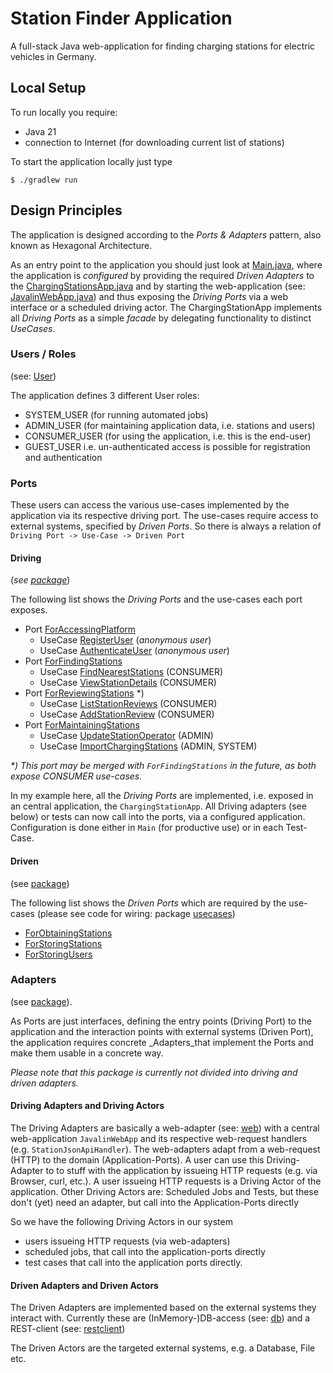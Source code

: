# Station Finder Application

A full-stack Java web-application for finding charging stations for electric vehicles in Germany.

## Local Setup

To run locally you require:
* Java 21
* connection to Internet (for downloading current list of stations)

To start the application locally just type
```
$ ./gradlew run
```

## Design Principles

The application is designed according to the _Ports & Adapters_ pattern, 
also known as Hexagonal Architecture.

As an entry point to the application you should just look at [Main.java](src%2Fmain%2Fjava%2Fcom%2Fcomsystoreply%2Flabs%2Fchargingstations%2FMain.java),
where the application is _configured_ by providing the required _Driven Adapters_
to the [ChargingStationsApp.java](src%2Fmain%2Fjava%2Fcom%2Fcomsystoreply%2Flabs%2Fchargingstations%2Fapp%2FChargingStationsApp.java) and by starting the web-application (see: [JavalinWebApp.java](src%2Fmain%2Fjava%2Fcom%2Fcomsystoreply%2Flabs%2Fchargingstations%2Fadapters%2Fweb%2FJavalinWebApp.java))
and thus exposing the _Driving Ports_ via a web interface or a scheduled driving actor. The ChargingStationApp implements
all _Driving Ports_ as a simple _facade_ by delegating functionality to distinct _UseCases_.

### Users / Roles

(see: [User](src%2Fmain%2Fjava%2Fcom%2Fcomsystoreply%2Flabs%2Fchargingstations%2Fapp%2Fmodel%2FUser.java))

The application defines 3 different User roles:

* SYSTEM_USER (for running automated jobs)
* ADMIN_USER (for maintaining application data, i.e. stations and users)
* CONSUMER_USER (for using the application, i.e. this is the end-user)
* GUEST_USER i.e. un-authenticated access is possible for registration and authentication

### Ports

These users can access the various use-cases implemented by the application via its respective driving port.
The use-cases require access to external systems, specified by _Driven Ports_. So there is always a relation of `Driving Port -> Use-Case -> Driven Port`

#### Driving 
(_see [package](src%2Fmain%2Fjava%2Fcom%2Fcomsystoreply%2Flabs%2Fchargingstations%2Fapp%2Fports%2Fdriving)_)

The following list shows the _Driving Ports_ and the use-cases each port exposes.

* Port [ForAccessingPlatform](src%2Fmain%2Fjava%2Fcom%2Fcomsystoreply%2Flabs%2Fchargingstations%2Fapp%2Fports%2Fdriving%2FForAccessingPlatform.java)
  * UseCase [RegisterUser](src%2Fmain%2Fjava%2Fcom%2Fcomsystoreply%2Flabs%2Fchargingstations%2Fapp%2Fusecases%2FRegisterUser.java) (_anonymous user_)
  * UseCase [AuthenticateUser](src%2Fmain%2Fjava%2Fcom%2Fcomsystoreply%2Flabs%2Fchargingstations%2Fapp%2Fusecases%2FAuthenticateUser.java) (_anonymous user_)
* Port [ForFindingStations](src%2Fmain%2Fjava%2Fcom%2Fcomsystoreply%2Flabs%2Fchargingstations%2Fapp%2Fports%2Fdriving%2FForFindingStations.java)
  * UseCase [FindNearestStations](src%2Fmain%2Fjava%2Fcom%2Fcomsystoreply%2Flabs%2Fchargingstations%2Fapp%2Fusecases%2FFindNearestStations.java) (CONSUMER)
  * UseCase [ViewStationDetails](src%2Fmain%2Fjava%2Fcom%2Fcomsystoreply%2Flabs%2Fchargingstations%2Fapp%2Fusecases%2FViewStationDetails.java) (CONSUMER)
* Port [ForReviewingStations](src%2Fmain%2Fjava%2Fcom%2Fcomsystoreply%2Flabs%2Fchargingstations%2Fapp%2Fports%2Fdriving%2FForReviewingStations.java) *)
  * UseCase [ListStationReviews](src%2Fmain%2Fjava%2Fcom%2Fcomsystoreply%2Flabs%2Fchargingstations%2Fapp%2Fusecases%2FListStationReviews.java) (CONSUMER)
  * UseCase [AddStationReview](src%2Fmain%2Fjava%2Fcom%2Fcomsystoreply%2Flabs%2Fchargingstations%2Fapp%2Fusecases%2FAddStationReview.java) (CONSUMER) 
* Port [ForMaintainingStations](src%2Fmain%2Fjava%2Fcom%2Fcomsystoreply%2Flabs%2Fchargingstations%2Fapp%2Fports%2Fdriving%2FForMaintainingStations.java)
  * UseCase [UpdateStationOperator](src%2Fmain%2Fjava%2Fcom%2Fcomsystoreply%2Flabs%2Fchargingstations%2Fapp%2Fusecases%2FUpdateStationOperator.java) (ADMIN)
  * UseCase [ImportChargingStations](src%2Fmain%2Fjava%2Fcom%2Fcomsystoreply%2Flabs%2Fchargingstations%2Fapp%2Fusecases%2FImportChargingStations.java) (ADMIN, SYSTEM)

_*) This port may be merged with `ForFindingStations` in the future, as both expose CONSUMER use-cases._ 

In my example here, all the _Driving Ports_ are implemented, i.e. exposed in an central application, the `ChargingStationApp`. All Driving adapters (see below) or tests can now call into the ports, via a configured application. Configuration is done either in `Main` (for productive use) or in each Test-Case.

#### Driven 
(see [package](src%2Fmain%2Fjava%2Fcom%2Fcomsystoreply%2Flabs%2Fchargingstations%2Fapp%2Fports%2Fdriven))

The following list shows the _Driven Ports_ which are required by the use-cases (please see code for wiring: package [usecases](src%2Fmain%2Fjava%2Fcom%2Fcomsystoreply%2Flabs%2Fchargingstations%2Fapp%2Fusecases))

* [ForObtainingStations](src%2Fmain%2Fjava%2Fcom%2Fcomsystoreply%2Flabs%2Fchargingstations%2Fapp%2Fports%2Fdriven%2FForObtainingStations.java)
* [ForStoringStations](src%2Fmain%2Fjava%2Fcom%2Fcomsystoreply%2Flabs%2Fchargingstations%2Fapp%2Fports%2Fdriven%2FForStoringStations.java)
* [ForStoringUsers](src%2Fmain%2Fjava%2Fcom%2Fcomsystoreply%2Flabs%2Fchargingstations%2Fapp%2Fports%2Fdriven%2FForStoringUsers.java)

### Adapters
(see [package](src%2Fmain%2Fjava%2Fcom%2Fcomsystoreply%2Flabs%2Fchargingstations%2Fadapters)). 

As Ports are just interfaces, defining the entry points (Driving Port) to the application and the interaction points with external systems (Driven Port), the application requires concrete _Adapters_that implement the Ports and make them usable in a concrete way. 

_Please note that this package is currently not divided into driving and driven adapters._

#### Driving Adapters and Driving Actors
The Driving Adapters are basically a web-adapter (see: [web](src%2Fmain%2Fjava%2Fcom%2Fcomsystoreply%2Flabs%2Fchargingstations%2Fadapters%2Fweb)) with a central web-application `JavalinWebApp` and its respective web-request handlers (e.g. `StationJsonApiHandler`). The web-adapters adapt from a web-request (HTTP) to the domain (Application-Ports). A user can use this Driving-Adapter to to stuff with the application by issueing HTTP requests (e.g. via Browser, curl, etc.). A user issueing HTTP requests is a Driving Actor of the application. Other Driving Actors are: Scheduled Jobs and Tests, but these don't (yet) need an adapter, but call into the Application-Ports directly

So we have the following Driving Actors in our system
* users issueing HTTP requests (via web-adapters)
* scheduled jobs, that call into the application-ports directly
* test cases that call into the application ports directly.

#### Driven Adapters and Driven Actors
The Driven Adapters are implemented based on the external systems they interact with. Currently these are (InMemory-)DB-access (see: [db](src%2Fmain%2Fjava%2Fcom%2Fcomsystoreply%2Flabs%2Fchargingstations%2Fadapters%2Fdb)) and a REST-client (see: [restclient](src%2Fmain%2Fjava%2Fcom%2Fcomsystoreply%2Flabs%2Fchargingstations%2Fadapters%2Frestclient))

The Driven Actors are the targeted external systems, e.g. a Database, File etc.
